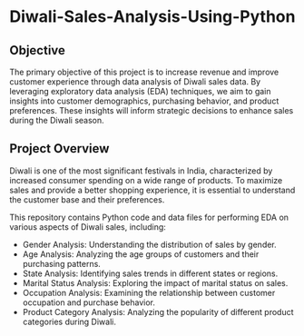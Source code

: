 # Diwali-Sales-Analysis-Using-Python

## Objective
The primary objective of this project is to increase revenue and improve customer experience through data analysis of Diwali sales data. By leveraging exploratory data analysis (EDA) techniques, we aim to gain insights into customer demographics, purchasing behavior, and product preferences. These insights will inform strategic decisions to enhance sales during the Diwali season.

## Project Overview
Diwali is one of the most significant festivals in India, characterized by increased consumer spending on a wide range of products. To maximize sales and provide a better shopping experience, it is essential to understand the customer base and their preferences.

This repository contains Python code and data files for performing EDA on various aspects of Diwali sales, including:
- Gender Analysis: Understanding the distribution of sales by gender.
- Age Analysis: Analyzing the age groups of customers and their purchasing patterns.
- State Analysis: Identifying sales trends in different states or regions.
- Marital Status Analysis: Exploring the impact of marital status on sales.
- Occupation Analysis: Examining the relationship between customer occupation and purchase behavior.
- Product Category Analysis: Analyzing the popularity of different product categories during Diwali.


